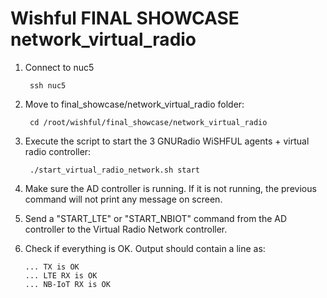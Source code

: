 Wishful FINAL SHOWCASE network_virtual_radio
==========================================

1. Connect to nuc5

        ssh nuc5

2. Move to final_showcase/network_virtual_radio folder:

        cd /root/wishful/final_showcase/network_virtual_radio
   
3. Execute the script to start the 3 GNURadio WiSHFUL agents + virtual radio controller:

        ./start_virtual_radio_network.sh start

4. Make sure the AD controller is running. If it is not running, the previous command will not print any message on screen.

5. Send a "START_LTE" or "START_NBIOT" command from the AD controller to the Virtual Radio Network controller.
     
6. Check if everything is OK. Output should contain a line as:
     ```
     ... TX is OK
     ... LTE RX is OK
     ... NB-IoT RX is OK
     ```
